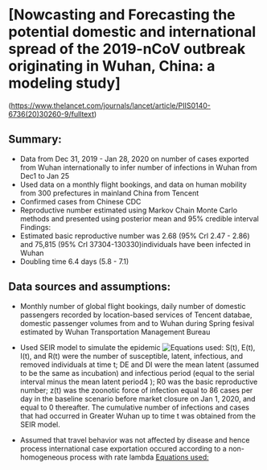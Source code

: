 # [Nowcasting and Forecasting the potential domestic and international spread of the 2019-nCoV outbreak originating in Wuhan, China: a modeling study]
(https://www.thelancet.com/journals/lancet/article/PIIS0140-6736(20)30260-9/fulltext)

## Summary:
* Data from Dec 31, 2019 - Jan 28, 2020 on number of cases exported from Wuhan internationally to infer number of infections in Wuhan from Dec1 to Jan 25
* Used data on a monthly flight bookings, and data on human mobility from 300 prefectures in mainland China from Tencent
* Confirmed cases from Chinese CDC
* Reproductive number estimated using Markov Chain Monte Carlo methods and presented using posterior mean and 95% credible interval
Findings:
* Estimated basic reproductive number was 2.68 (95% Crl 2.47 - 2.86) and 75,815 (95% Crl 37304-130330)individuals have been infected in Wuhan
* Doubling time 6.4 days (5.8 - 7.1)


## Data sources and assumptions:
* Monthly  number of global flight bookings, daily number of domestic passengers recorded by location-based services of Tencent databae, domestic passenger volumes from and to Wuhan during Spring fesival estimated by Wuhan Transportation Management Bureau

* Used SEIR model to simulate the epidemic 
![Equations used:](./equation_lancethku.png)
S(t), E(t), I(t), and R(t) were the number of susceptible, latent, infectious, and removed individuals at time t; DE and DI were the mean latent (assumed to be the same as incubation) and infectious period (equal to the serial interval minus the mean latent period4
); R0 was the basic reproductive number; z(t) was the zoonotic force of infection equal to 86 cases per day in the baseline scenario before market closure on Jan 1, 2020, and equal to 0 thereafter. The cumulative number of infections and cases that had occurred in Greater Wuhan up to time t was obtained from the SEIR model.

* Assumed that travel behavior was not affected by disease and hence process  international case exportation occured according to a non-homogeneous process with rate lambda
[Equations used:](./travel_lancethku.png)



